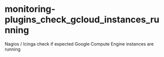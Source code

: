 # monitoring-plugins_check_gcloud_instances_running
Nagios / Icinga check if expected Google Compute Engine instances are running
